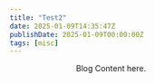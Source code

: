 ```yaml
---
title: "Test2"
date: 2025-01-09T14:35:47Z
publishDate: 2025-01-09T00:00:00Z
tags: [misc]
---
```


<style> 
body, .content { 
  word-wrap: break-word;
  overflow-wrap: break-word; 
  box-sizing: border-box;
  } /* fix blog text overflowing */ 
#blog-post { 
  max-width: 50%;
  margin: 0 auto; 
  padding: 0 1rem; 
  word-wrap: break-word;
  overflow-wrap: break-word;
  box-sizing: border-box;
  } 
hr {
  max-width: 100%
}
</style>
<div id="blog-post">

Blog Content here. 

</div>
<br>
